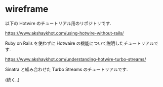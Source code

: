 # wireframe

以下の Hotwire のチュートリアル用のリポジトリです.

https://www.akshaykhot.com/using-hotwire-without-rails/

Ruby on Rails を使わずに Hotwaire の機能について説明したチュートリアルです.

https://www.akshaykhot.com/understanding-hotwire-turbo-streams/

Sinatra と組み合わせた Turbo Streams のチュートリアルです.

(続く..)
